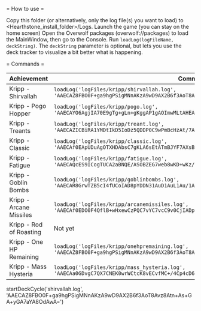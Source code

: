 = How to use =

Copy this folder (or alternatively, only the log file(s) you want to load) to <Hearthstone_install_folder>/Logs.
Launch the game (you can stay on the home screen)
Open the Overwolf packages (overwolf://packages) to load the MainWindow, then go to the Console.
Run `loadLog(logFileName, deckString)`. The `deckString` parameter is optional, but lets you use the deck tracker to visualize a bit better what is happening.

= Commands =

| Achievement        | Command           |
| ------------------ | ----------------- |
| Kripp - Shirvallah | `loadLog('logFiles/kripp/shirvallah.log', 'AAECAZ8FBO0F+ga9hgPSigMNnAKzA9wD9AX2B6f3AoT8Avz8Atn+As+GA+yGA7aYA8OdAwA=')` |
| Kripp - Pogo Hopper | `loadLog('logFiles/kripp/pogo.log', 'AAECAYO6AgjIA70E9gTg+gLn+gKggAP1gAOImwMLtAHEAe0CzQObBe4GhgnX+gLVjAOvkQOJmwMA')` |
| Kripp - Treants | `loadLog('logFiles/kripp/treant.log', 'AAECAZICBiRA1YMDtIkD5IoDz5QDDP0C9wPmBcHzAt/7AuH7Ar/9ArmUA86UA8qcA9OcA7ufAwA=')` |
| Kripp - Classic | `loadLog('logFiles/kripp/classic.log', 'AAECAf0EApUDuAgOTXHDAbsC7gKLA6sEtATmBJYF7AXsB78IyQ0A')` |
| Kripp - Fatigue | `loadLog('logFiles/kripp/fatigue.log', 'AAECAQcES9ICogTUCA2aBNQE/ASOBZEG7web8wKD+wKz/AL4hgOqiwPwngOSnwMA')` |
| Kripp - Goblin Bombs | `loadLog('logFiles/kripp/goblinbombs.log', 'AAECAR8GrwTZB5cI4fUCoIAD8pYDDN31AuD1AuL1Au/1Arn4Apj7Aqj7Arz8Avb9AomAA8yBA7acAwA=')` |
| Kripp - Arcane Missiles | `loadLog('logFiles/kripp/arcanemissiles.log', 'AAECAf0EDO0F4QflB+wHxewCzPQC7vYC7vcC9v0CjIADpIcDtJEDCdMBqwS0BLT8ApX/Au+AA82JA+eVA56bAwA=')` |
| Kripp - Rod of Roasting | Not yet |
| Kripp - One HP Remaining | `loadLog('logFiles/kripp/onehpremaining.log', 'AAECAZ8FBO0F+ga9hgPSigMNnAKzA9wD9AX2B6f3AoT8Avz8Atn+As+GA+yGA7aYA8OdAwA=')` |
| Kripp - Mass Hysteria | `loadLog('logFiles/kripp/mass_hysteria.log', 'AAECAa0GDvgC7QX7CNEK0wrWCtcK8vECvfMC+/4Cp4cD64oDmJsDmZsDCPsBlwKcAuUEyQbyDPsMl4cDAA==')` |

startDeckCycle('shirvallah.log', 'AAECAZ8FBO0F+ga9hgPSigMNnAKzA9wD9AX2B6f3AoT8Avz8Atn+As+GA+yGA7aYA8OdAwA=')